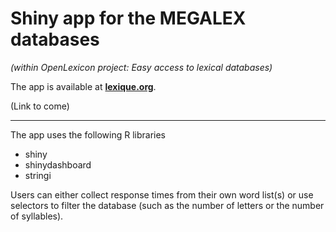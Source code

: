# Shiny app for the MEGALEX databases 

_(within OpenLexicon project: Easy access to lexical databases)_

The app is available at **[lexique.org](http://www.lexique.org)**.

(Link to come)

---

The app uses the following R libraries

  - shiny
  - shinydashboard
  - stringi
  
Users can either collect response times from their own word list(s) or use selectors to filter the database (such as the number of letters or the number of syllables).







